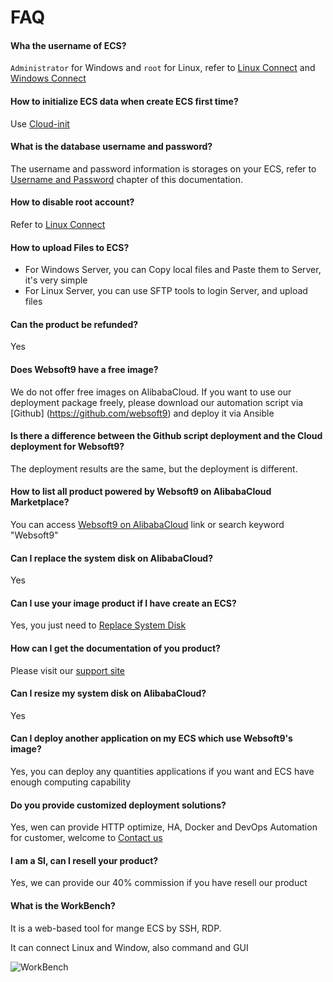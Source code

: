 # FAQ

#### Wha the username of ECS?

`Administrator` for Windows and  `root` for Linux, refer to [Linux Connect](/server-login.md) and [Windows Connect](/server-loginwin.md)

#### How to initialize ECS data when create ECS first time?

Use [Cloud-init](https://cloudinit.readthedocs.io/) 

#### What is the database username and password?

The username and password information is storages on your ECS, refer to [Username and Password](/stack-accounts.md) chapter of this documentation.

#### How to disable root account?

Refer to [Linux Connect](/server-login.md)

#### How to upload Files to ECS?

- For Windows Server, you can Copy local files and Paste them to Server, it's very simple
- For Linux Server, you can use SFTP tools to login Server, and upload files

#### Can the product be refunded?

Yes

#### Does Websoft9 have a free image?

We do not offer free images on AlibabaCloud. If you want to use our deployment package freely, please download our automation script via [Github] (https://github.com/websoft9) and deploy it via Ansible

#### Is there a difference between the Github script deployment and the Cloud deployment for Websoft9?

The deployment results are the same, but the deployment is different.

#### How to list all product powered by Websoft9 on AlibabaCloud Marketplace?

You can access [Websoft9 on AlibabaCloud](https://marketplace.alibabacloud.com/store/2116499.html) link or search keyword "Websoft9"

#### Can I replace the system disk on AlibabaCloud?

Yes

#### Can I use your image product if I have create an ECS?

Yes, you just need to [Replace System Disk](/server-operating.md#reinitialize-disk)

#### How can I get the documentation of you product?

Please visit our [support site](https://support.websoft9.com)

#### Can I resize my system disk on AlibabaCloud?

Yes

#### Can I deploy another application on my ECS which use Websoft9's image?

Yes, you can deploy any quantities applications if you want and ECS have enough computing capability

#### Do you provide customized deployment solutions?

Yes, wen can provide HTTP optimize, HA, Docker and DevOps Automation for customer, welcome to [Contact us](https://support.websoft9.com/contact.html)

#### I am a SI, can I resell your product?

Yes, we can provide our 40% commission if you have resell our product

#### What is the WorkBench?

It is a web-based tool for mange ECS by SSH, RDP.   

It can connect Linux and Window, also command and GUI

![WorkBench](http://libs.websoft9.com/Websoft9/DocsPicture/en/aliyun/aliyun-workbench-websoft9.png)
